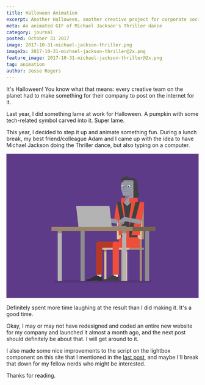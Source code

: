 ```yaml
---
title: Halloween Animation
excerpt: Another Halloween, another creative project for corporate social media.
meta: An animated GIF of Michael Jackson's Thriller dance
category: journal
posted: October 31 2017
image: 2017-10-31-michael-jackson-thriller.png
image2x: 2017-10-31-michael-jackson-thriller@2x.png
feature_image: 2017-10-31-michael-jackson-thriller@2x.png
tag: animation
author: Jesse Rogers
---
```

It's Halloween! You know what that means: every creative team on the planet had to make something for their company to post on the internet for it.

Last year, I did something lame at work for Halloween. A pumpkin with some tech-related symbol carved into it. Super lame.

This year, I decided to step it up and animate something fun. During a lunch break, my best friend/colleague Adam and I came up with the idea to have Michael Jackson doing the Thriller dance, but also typing on a computer.

<div class="callout">
  <div class="callout-content">
    <img src="/assets/img/journal/2017-10-31-michael-jackson-halloween.gif" alt="Michael Jackson Thriller dance at computer">
  </div>
</div>

Definitely spent more time laughing at the result than I did making it. It's a good time.

Okay, I may or may not have redesigned and coded an entire new website for my company and launched it almost a month ago, and the next post should definitely be about that. I will get around to it.

I also made some nice improvements to the script on the lightbox component on this site that I mentioned in the [last post](/journal/2017/08/11/new-website/), and maybe I'll break that down for my fellow nerds who might be interested.

Thanks for reading.
